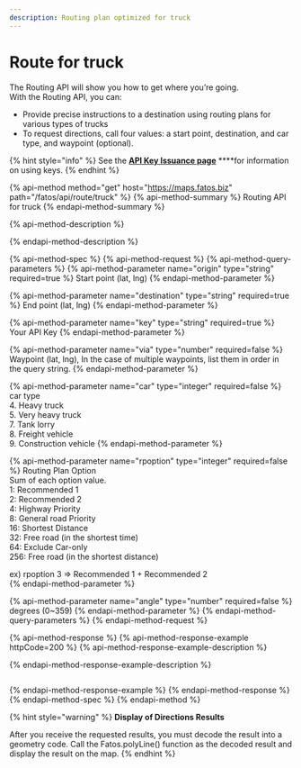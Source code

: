 ```yaml
---
description: Routing plan optimized for truck
---
```


# Route for truck

The Routing API will show you how to get where you’re going.   
With the Routing API, you can:

* Provide precise instructions to a destination using routing plans for various types of trucks
* To request directions, call four values: a start point, destination, and car type, and waypoint \(optional\).

{% hint style="info" %}
See the [**API Key Issuance page**](../../get-your-api-key.md) ****for information on using keys.
{% endhint %}

{% api-method method="get" host="https://maps.fatos.biz" path="/fatos/api/route/truck" %}
{% api-method-summary %}
Routing API for truck
{% endapi-method-summary %}

{% api-method-description %}

{% endapi-method-description %}

{% api-method-spec %}
{% api-method-request %}
{% api-method-query-parameters %}
{% api-method-parameter name="origin" type="string" required=true %}
Start point \(lat, lng\)
{% endapi-method-parameter %}

{% api-method-parameter name="destination" type="string" required=true %}
End point \(lat, lng\)
{% endapi-method-parameter %}

{% api-method-parameter name="key" type="string" required=true %}
Your API Key
{% endapi-method-parameter %}

{% api-method-parameter name="via" type="number" required=false %}
Waypoint \(lat, lng\), In the case of multiple waypoints, list them in order in the query string.
{% endapi-method-parameter %}

{% api-method-parameter name="car" type="integer" required=false %}
car type   
4. Heavy truck  
5. Very heavy truck  
7. Tank lorry  
8. Freight vehicle  
9. Construction vehicle
{% endapi-method-parameter %}

{% api-method-parameter name="rpoption" type="integer" required=false %}
Routing Plan Option  
Sum of each option value.  
1: Recommended 1  
2: Recommended 2  
4: Highway Priority  
8: General road Priority  
16: Shortest Distance  
32: Free road \(in the shortest time\)  
64: Exclude Car-only  
256: Free road \(in the shortest distance\)  
  
ex\) rpoption 3 =&gt; Recommended 1 + Recommended 2  
{% endapi-method-parameter %}

{% api-method-parameter name="angle" type="number" required=false %}
degrees \(0~359\)
{% endapi-method-parameter %}
{% endapi-method-query-parameters %}
{% endapi-method-request %}

{% api-method-response %}
{% api-method-response-example httpCode=200 %}
{% api-method-response-example-description %}

{% endapi-method-response-example-description %}

```

```
{% endapi-method-response-example %}
{% endapi-method-response %}
{% endapi-method-spec %}
{% endapi-method %}

{% hint style="warning" %}
**Display of Directions Results**

After you receive the requested results, you must decode the result into a geometry code. Call the Fatos.polyLine\(\) function as the decoded result and display the result on the map.
{% endhint %}

